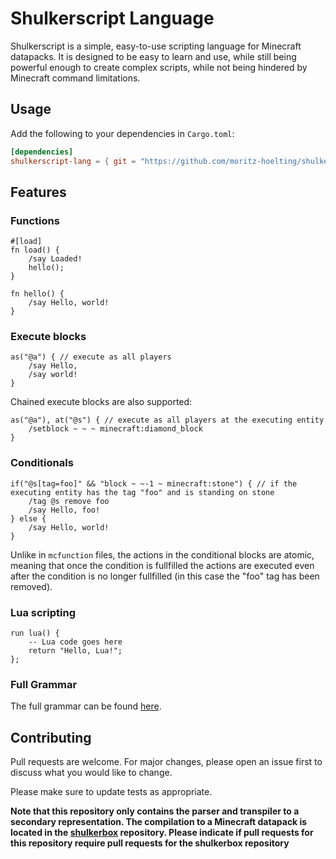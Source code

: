 # Shulkerscript Language

Shulkerscript is a simple, easy-to-use scripting language for Minecraft datapacks. It is designed to be easy to learn and use, while still being powerful enough to create complex scripts, while not being hindered by Minecraft command limitations.

## Usage

Add the following to your dependencies in `Cargo.toml`:
```toml
[dependencies]
shulkerscript-lang = { git = "https://github.com/moritz-hoelting/shulkerscript-lang" }
```

## Features

### Functions
```shu
#[load]
fn load() {
    /say Loaded!
    hello();
}

fn hello() {
    /say Hello, world!
}
```

### Execute blocks
```shu
as("@a") { // execute as all players
    /say Hello, 
    /say world!
}
```
Chained execute blocks are also supported:
```shu
as("@a"), at("@s") { // execute as all players at the executing entity
    /setblock ~ ~ ~ minecraft:diamond_block
}
```

### Conditionals
```shu
if("@s[tag=foo]" && "block ~ ~-1 ~ minecraft:stone") { // if the executing entity has the tag "foo" and is standing on stone
    /tag @s remove foo
    /say Hello, foo!
} else {
    /say Hello, world!
}
```
Unlike in `mcfunction` files, the actions in the conditional blocks are atomic, meaning that once the condition is fullfilled the actions are executed even after the condition is no longer fullfilled (in this case the "foo" tag has been removed).

### Lua scripting
```shu
run lua() {
    -- Lua code goes here
    return "Hello, Lua!";
};
```

### Full Grammar
The full grammar can be found [here](./grammar.md).

## Contributing

Pull requests are welcome. For major changes, please open an issue first
to discuss what you would like to change.

Please make sure to update tests as appropriate.

**Note that this repository only contains the parser and transpiler to a secondary representation. The compilation to a Minecraft datapack is located in the [shulkerbox](https://github.com/moritz-hoelting/shulkerbox) repository. Please indicate if pull requests for this repository require pull requests for the shulkerbox repository**